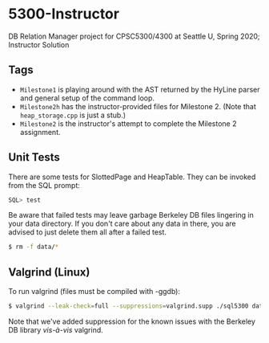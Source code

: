 # 5300-Instructor
DB Relation Manager project for CPSC5300/4300 at Seattle U, Spring 2020; Instructor Solution

## Tags
- <code>Milestone1</code> is playing around with the AST returned by the HyLine parser and general setup of the command loop.
- <code>Milestone2h</code> has the instructor-provided files for Milestone 2. (Note that <code>heap_storage.cpp</code> is just a stub.)
- <code>Milestone2</code> is the instructor's attempt to complete the Milestone 2 assignment.

## Unit Tests
There are some tests for SlottedPage and HeapTable. They can be invoked from the <clode>SQL</code> prompt:
```sql
SQL> test
```
Be aware that failed tests may leave garbage Berkeley DB files lingering in your data directory. 
If you don't care about any data in there, you are advised to just delete them all after a failed test.
```sh
$ rm -f data/*
``` 

## Valgrind (Linux)
To run valgrind (files must be compiled with -ggdb):
```sh
$ valgrind --leak-check=full --suppressions=valgrind.supp ./sql5300 data
```
Note that we've added suppression for the known issues with the Berkeley DB library <em>vis-à-vis</em> valgrind.

